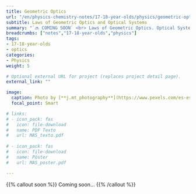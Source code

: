 ```yaml
---
title: Geometric Optics
url: "/en/physics-chemistry-notes/17-18-year-olds/physics/geometric-optics"
subtitle: Laws of Geometric Optics and Optical Systems
summary: "`🔜 COMING SOON` <br> Laws of Geometric Optics. Optical Systems. The Human Eye. Optical Instruments."
breadcrumbs: ["notes","17-18-year-olds","physics"]
tags:
- 17-18-year-olds
- optics
categories:
- Physics
weight: 5

# Optional external URL for project (replaces project detail page).
external_link: ""

image:
  caption: Photo by [**j.mt_photography**](https://www.pexels.com/es-es/@j-mt_photography-628996) on [Pexels](https://www.pexels.com/es-es/)
  focal_point: Smart

# links:
# - icon_pack: fas
#   icon: file-download
#   name: PDF Texto
#   url: MAS_texto.pdf
  
# - icon_pack: fas
#   icon: file-download
#   name: Póster
#   url: MAS_poster.pdf

---
```


{{% callout soon %}}
Coming soon...
{{% /callout %}}
